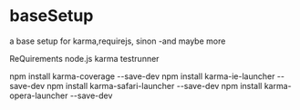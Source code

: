 baseSetup
=========

a base setup for karma,requirejs, sinon -and maybe more

ReQuirements
node.js
karma testrunner

npm install karma-coverage --save-dev
npm install karma-ie-launcher --save-dev
npm install karma-safari-launcher --save-dev
npm install karma-opera-launcher --save-dev
